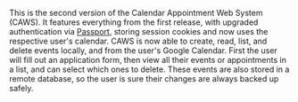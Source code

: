 This is the second version of the Calendar Appointment Web System (CAWS). It features everything from the first release, with upgraded authentication via [Passport](http://www.passportjs.org/), storing session cookies and now uses the respective user's calendar. CAWS is now able to create, read, list, and delete events locally, and from the user's Google Calendar. First the user will fill out an application form, then view all their events or appointments in a list, and can select which ones to delete. These events are also stored in a remote database, so the user is sure their changes are always backed up safely.
